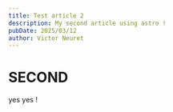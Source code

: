 ```yaml
---
title: Test article 2
description: My second article using astro !
pubDate: 2025/03/12
author: Victor Neuret
---
```


# SECOND

yes yes !
